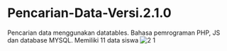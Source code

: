 # Pencarian-Data-Versi.2.1.0
Pencarian data menggunakan datatables. Bahasa pemrograman PHP, JS dan database MYSQL. Memiliki 11 data siswa
![2 1](https://github.com/arkafauzi/Pencarian-Data-Versi.2.1.0/assets/108111939/454edf98-dda8-4201-b46f-d1d7e0ecf273)
